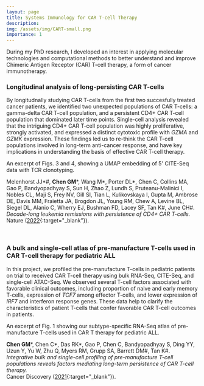 ```yaml
---
layout: page
title: Systems Immunology for CAR T-cell Therapy
description: 
img: /assets/img/CART-small.png
importance: 1
---
```


During my PhD research, I developed an interest in applying molecular technologies and computational methods to better understand and improve Chimeric Antigen Receptor (CAR) T-cell therapy, a form of cancer immunotherapy. 

### Longitudinal analysis of long-persisting CAR T-cells

By longitudnally studying CAR T-cells from the first two succesfully treated cancer patients, we identified two unexpected populations of CAR T-cells: a gamma-delta CAR T-cell population, and a persistent CD4+ CAR T-cell population that dominated later time points. Single-cell analysis revealed that the intriguing CD4+ CAR T-cell population was highly proliferative, strongly activated, and expressed a distinct cytotoxic profile with _GZMA_ and _GZMK_ expression. These findings led us to re-think the CAR T-cell populations involved in long-term anti-cancer response, and have key implications in understanding the basis of effective CAR T-cell therapy.

<div class="row">
    <div class="col-sm mt-3 mt-md-0">
        <img class="img-fluid rounded z-depth-1" src="{{ '/assets/img/Nature_2022.png' | relative_url }}" alt="" title="Nature 2022 figure"/>
    </div>
</div>
<div class="caption">
    An excerpt of Figs. 3 and 4, showing a UMAP embedding of 5' CITE-Seq data with TCR clonotyping.
</div>

Melenhorst JJ\*#, **Chen GM**\*, Wang M\*, Porter DL\*, Chen C, Collins MA, Gao P, Bandyopadhyay S, Sun H, Zhao Z, Lundh S, Pruteanu-Malinici I, Nobles CL, Maji S, Frey NV, Gill SI, Tian L, Kulikovskaya I, Gupta M, Ambrose DE, Davis MM, Fraietta JA, Brogdon JL, Young RM, Chew A, Levine BL, Siegel DL, Alanio C, Wherry EJ, Bushman FD, Lacey SF, Tan K#, June CH#. _Decade-long leukemia remissions with persistence of CD4+ CAR T-cells._  
Nature ([2022](https://www.nature.com/articles/s41586-021-04390-6){:target="\_blank"}).

<br>

### A bulk and single-cell atlas of pre-manufacture T-cells used in CAR T-cell therapy for pediatric ALL

In this project, we profiled the pre-manufacture T-cells in pediatric patients on trial to received CAR T-cell therapy using bulk RNA-Seq, CITE-Seq, and single-cell ATAC-Seq. We observed several T-cell factors associated with favorable clinical outcomes, including proportion of naive and early memory T-cells, expression of _TCF7_ among effector T-cells, and lower expression of _IRF7_ and interferon response genes. These data help to clarify the characteristics of patient T-cells that confer favorable CAR T-cell outcomes in patients.

<div class="row">
    <div class="col-sm mt-3 mt-md-0">
        <img class="img-fluid rounded z-depth-1" src="{{ '/assets/img/CancerDiscov_2021.png' | relative_url }}" alt="" title="Cancer Discov 2021 figure"/>
    </div>
</div>
<div class="caption">
    An excerpt of Fig. 1 showing our subtype-specific RNA-Seq atlas of pre-manufacture T-cells used in CAR T therapy for pediatric ALL.
</div>

**Chen GM**\*, Chen C\*, Das RK\*, Gao P, Chen C, Bandyopadhyay S, Ding YY, Uzun Y, Yu W, Zhu Q, Myers RM, Grupp SA, Barrett DM#, Tan K#. _Integrative bulk and single-cell profiling of pre-manufacture T-cell populations reveals factors mediating long-term persistence of CAR T-cell therapy._  
Cancer Discovery ([2021](https://cancerdiscovery.aacrjournals.org/content/11/9/2186.full){:target="\_blank"}).
